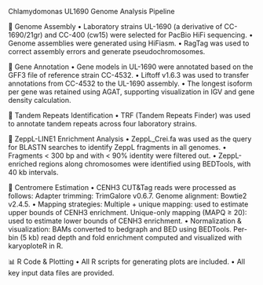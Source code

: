 Chlamydomonas UL1690 Genome Analysis Pipeline

🧬 Genome Assembly
	• Laboratory strains UL-1690 (a derivative of CC-1690/21gr) and CC-400 (cw15) were selected for PacBio HiFi sequencing.
	• Genome assemblies were generated using HiFiasm.
	• RagTag was used to correct assembly errors and generate pseudochromosomes.
 
🧬 Gene Annotation
	• Gene models in UL-1690 were annotated based on the GFF3 file of reference strain CC-4532.
	• Liftoff v1.6.3 was used to transfer annotations from CC-4532 to the UL-1690 assembly.
	• The longest isoform per gene was retained using AGAT, supporting visualization in IGV and gene density calculation.
 
🧬 Tandem Repeats Identification
	• TRF (Tandem Repeats Finder) was used to annotate tandem repeats across four laboratory strains.
 
📌 ZeppL-LINE1 Enrichment Analysis
	• ZeppL_Crei.fa was used as the query for BLASTN searches to identify ZeppL fragments in all genomes.
	• Fragments < 300 bp and with < 90% identity were filtered out.
	• ZeppL-enriched regions along chromosomes were identified using BEDTools, with 40 kb intervals.
 
📌 Centromere Estimation
	• CENH3 CUT&Tag reads were processed as follows:
	      Adapter trimming: TrimGalore v0.6.7.
	      Genome alignment: Bowtie2 v2.4.5.
	• Mapping strategies:
	      Multiple + unique mapping: used to estimate upper bounds of CENH3 enrichment.
	      Unique-only mapping (MAPQ ≥ 20): used to estimate lower bounds of CENH3 enrichment.
	• Normalization & visualization:
	      BAMs converted to bedgraph and BED using BEDTools.
	      Per-bin (5 kb) read depth and fold enrichment computed and visualized with karyoploteR in R.
       
📊 R Code & Plotting
	• All R scripts for generating plots are included.
	• All key input data files are provided.
